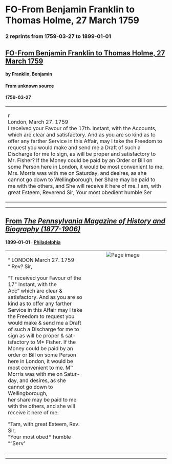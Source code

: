 
# FO-From Benjamin Franklin to Thomas Holme, 27 March 1759

### 2 reprints from 1759-03-27 to 1899-01-01

## [FO-From Benjamin Franklin to Thomas Holme, 27 March 1759](https://founders.archives.gov/documents/Franklin/01-08-02-0081)

#### by Franklin, Benjamin

#### From unknown source

#### 1759-03-27

<table style="width: 100%;"><tr><td style="width: 50%">

r  
London, March 27. 1759  
I received your Favour of the 17th. Instant, with the Accounts, which are clear and satisfactory. And as you are so kind as to offer any farther Service in this Affair, may I take the Freedom to request you would make and send me a Draft of such a Discharge for me to sign, as will be proper and satisfactory to Mr. Fisher? If the Money could be paid by an Order or Bill on some Person here in London, it would be most convenient to me. Mrs. Morris was with me on Saturday, and desires, as she cannot go down to Wellingborough, her Share may be paid to me with the others, and She will receive it here of me. I am, with great Esteem, Reverend Sir, Your most obedient humble Ser
</td></tr></table>

---

## [From _The Pennsylvania Magazine of History and Biography (1877-1906)_](https://archive.org/details/sim_pennsylvania-magazine-of-history-and-biography_1899_23_1/page/n23/mode/1up?view=theater)

#### 1899-01-01 &middot; [Philadelphia](http://dbpedia.org/resource/Philadelphia)

<table style="width: 100%;"><tr><td style="width: 50%">

  
“ LONDON March 27. 1759  
“ Rev? Sir,  
  
“T received your Favour of the 17&quot; Instant, with the  
Acc” which are clear &amp; satisfactory. And as you are so  
kind as to offer any farther Service in this Affair may I take  
the Freedom to request you would make &amp; send me a Draft  
of such a Discharge for me to sign as will be proper &amp; sat-  
isfactory to M* Fisher. If the Money could be paid by an  
order or Bill on some Person here in London, it would be  
most convenient to me. M™ Morris was with me on Satur-  
day, and desires, as she cannot go down to Wellingborough,  
her share may be paid to me with the others, and she will  
receive it here of me.  
  
“Tam, with great Esteem, Rev. Sir,  
“Your most obed* humble  
““Serv&#x27;
</td><td style="width: 50%; max-height: 75%; margin: auto; display: block;">
<img alt="Page image" src="https://iiif.archive.org/iiif/sim_pennsylvania-magazine-of-history-and-biography_1899_23_1&#0036;23/pct:24.745625,36.204104,55.067155,25.296976/600,/0/default.jpg"/>
</td>
</tr></table>

---

